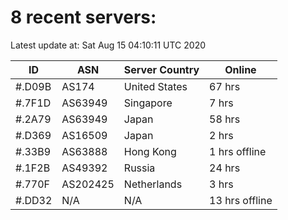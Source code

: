 # 8 recent servers:

Latest update at: Sat Aug 15 04:10:11 UTC 2020

| ID | ASN | Server Country | Online |
| -- | --- | -------------- | ------ |
| #.D09B | AS174 | United States | 67 hrs |
| #.7F1D | AS63949 | Singapore | 7 hrs |
| #.2A79 | AS63949 | Japan | 58 hrs |
| #.D369 | AS16509 | Japan | 2 hrs |
| #.33B9 | AS63888 | Hong Kong | 1 hrs offline |
| #.1F2B | AS49392 | Russia | 24 hrs |
| #.770F | AS202425 | Netherlands | 3 hrs |
| #.DD32 | N/A | N/A | 13 hrs offline |

